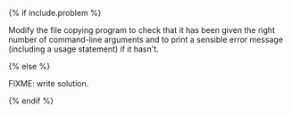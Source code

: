 {% if include.problem %}

Modify the file copying program to check that it has been given the right number of command-line arguments
and to print a sensible error message (including a usage statement) if it hasn't.

{% else %}

FIXME: write solution.

{% endif %}
